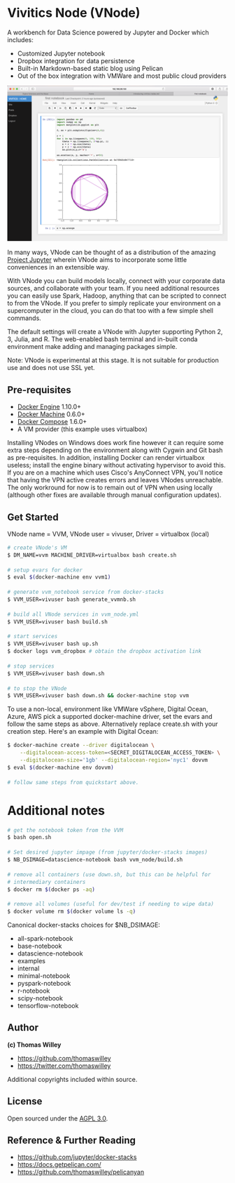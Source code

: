 # Vivitics Node (VNode)

A workbench for Data Science powered by Jupyter and Docker which includes:

- Customized Jupyter notebook
- Dropbox integration for data persistence
- Built-in Markdown-based static blog using Pelican
- Out of the box integration with VMWare and most public cloud providers

![VNode in action](vnode_ss.png)

In many ways, VNode can be thought of as a distribution of the amazing [Project Jupyter](http://jupyter.org/) wherein VNode aims to incorporate some little conveniences in an extensible way.

With VNode you can build models locally, connect with your corporate
data sources, and collaborate with your team. If you need additional
resources you can easily use Spark, Hadoop, anything that can be
scripted to connect to from the VNode. If you prefer to simply replicate
your environment on a supercomputer in the cloud, you can do that too
with a few simple shell commands.

The default settings will create a VNode with Jupyter supporting Python
2, 3, Julia, and R. The web-enabled bash terminal and in-built conda
environment make adding and managing packages simple.

Note: VNode is experimental at this stage. It is not suitable for
production use and does not use SSL yet.

## Pre-requisites

* [Docker Engine](https://docs.docker.com/engine/) 1.10.0+
* [Docker Machine](https://docs.docker.com/machine/) 0.6.0+
* [Docker Compose](https://docs.docker.com/compose/) 1.6.0+
* A VM provider (this example uses virtualbox)

Installing VNodes on Windows does work fine however it can require some
extra steps depending on the environment along with Cygwin and Git bash
as pre-requisites. In addition, installing Docker can render virtualbox useless; install the engine binary without activating hypervisor to avoid this. If you are on a machine which uses Cisco's AnyConnect VPN, you'll notice that having the VPN active creates errors and leaves VNodes unreachable. The only workround for now is to remain out of VPN when using locally (although other fixes are available through manual configuration updates).

## Get Started

VNode name = VVM, VNode user = vivuser, Driver = virtualbox (local)

```bash
# create VNode's VM
$ DM_NAME=vvm MACHINE_DRIVER=virtualbox bash create.sh

# setup evars for docker
$ eval $(docker-machine env vvm1)

# generate vvm_notebook service from docker-stacks
$ VVM_USER=vivuser bash generate_vvmnb.sh

# build all VNode services in vvm_node.yml
$ VVM_USER=vivuser bash build.sh 

# start services
$ VVM_USER=vivuser bash up.sh
$ docker logs vvm_dropbox # obtain the dropbox activation link

# stop services
$ VVM_USER=vivuser bash down.sh

# to stop the VNode
$ VVM_USER=vivuser bash down.sh && docker-machine stop vvm
```

To use a non-local, environment like VMWare vSphere, Digital Ocean, Azure, AWS pick a supported docker-machine driver, set the evars and follow the same steps as above. Alternatively replace create.sh with your creation step. Here's an example with Digital Ocean:

```bash
$ docker-machine create --driver digitalocean \
    --digitalocean-access-token=<SECRET_DIGITALOCEAN_ACCESS_TOKEN> \
    --digitalocean-size='1gb' --digitalocean-region='nyc1' dovvm
$ eval $(docker-machine env dovvm)

# follow same steps from quickstart above.
```

# Additional notes
```bash
# get the notebook token from the VVM
$ bash open.sh

# Set desired jupyter impage (from jupyter/docker-stacks images)
$ NB_DSIMAGE=datascience-notebook bash vvm_node/build.sh

# remove all containers (use down.sh, but this can be helpful for
# intermediary containers
$ docker rm $(docker ps -aq)

# remove all volumes (useful for dev/test if needing to wipe data)
$ docker volume rm $(docker volume ls -q)
```

Canonical docker-stacks choices for $NB\_DSIMAGE:

- all-spark-notebook
- base-notebook
- datascience-notebook
- examples
- internal
- minimal-notebook
- pyspark-notebook
- r-notebook
- scipy-notebook
- tensorflow-notebook


## Author

**(c) Thomas Willey**
- <https://github.com/thomaswilley>
- <https://twitter.com/thomaswilley>

Additional copyrights included within source.

## License

Open sourced under the [AGPL 3.0](LICENSE).

## Reference & Further Reading

- https://github.com/jupyter/docker-stacks
- https://docs.getpelican.com/
- https://github.com/thomaswilley/pelicanyan

